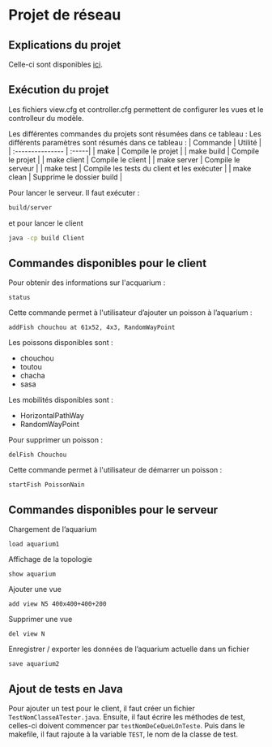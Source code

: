 # Projet de réseau
## Explications du projet
Celle-ci sont disponibles [ici](https://docs.google.com/document/d/1MzZG0qDfVr8U50v8X79yvaPfToj8Yz4DwiGg3swl1kk/edit).

## Exécution du projet 

Les fichiers view.cfg et controller.cfg permettent de configurer les vues et le controlleur du modèle. 

Les différentes commandes du projets sont résumées dans ce tableau : 
Les différents paramètres sont résumés dans ce tableau :
| Commande  |  Utilité |
| :--------------- | :-----|
| make  |     Compile le projet |
| make build  |     Compile le projet |
| make client  |     Compile le client |
| make server  |   Compile le serveur |
| make test  |   Compile les tests du client et les exécuter |
| make clean  |   Supprime le dossier build |

Pour lancer le serveur. Il faut exécuter : 
```Bash
build/server 
```
et pour lancer le client 
```Bash 
java -cp build Client
```

## Commandes disponibles pour le client

Pour obtenir des informations sur l'acquarium :
```
status
```


Cette commande permet à l'utilisateur d’ajouter un poisson à l’aquarium :
```
addFish chouchou at 61x52, 4x3, RandomWayPoint
```

Les poissons disponibles sont : 
- chouchou
- toutou
- chacha 
- sasa

Les mobilités disponibles sont : 
- HorizontalPathWay 
- RandomWayPoint

Pour supprimer un poisson : 
``` 
delFish Chouchou
```

Cette commande permet à l'utilisateur de démarrer un poisson : 
```
startFish PoissonNain
```

## Commandes disponibles pour le serveur
Chargement de l’aquarium
```
load aquarium1
```
Affichage de la topologie
```
show aquarium
```
Ajouter une vue
```
add view N5 400x400+400+200
```
Supprimer une vue
```
del view N
```
Enregistrer / exporter les données de l’aquarium actuelle dans un fichier
```
save aquarium2
```

## Ajout de tests en Java

Pour ajouter un test pour le client, il faut créer un fichier `TestNomClasseATester.java`. 
Ensuite, il faut écrire les méthodes de test, celles-ci doivent commencer par `testNomDeCeQueLOnTeste`. 
Puis dans le makefile, il faut rajoute à la variable `TEST`, le nom de la classe de test. 


